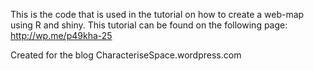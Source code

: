 This is the code that is used in the tutorial on how to create a web-map using R and shiny.
This tutorial can be found on the following page: http://wp.me/p49kha-25

Created for the blog CharacteriseSpace.wordpress.com
